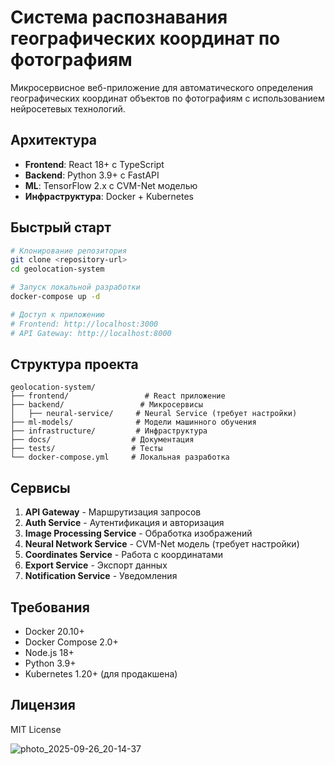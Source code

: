 # Система распознавания географических координат по фотографиям

Микросервисное веб-приложение для автоматического определения географических координат объектов по фотографиям с использованием нейросетевых технологий.

## Архитектура

- **Frontend**: React 18+ с TypeScript
- **Backend**: Python 3.9+ с FastAPI
- **ML**: TensorFlow 2.x с CVM-Net моделью
- **Инфраструктура**: Docker + Kubernetes

## Быстрый старт

```bash
# Клонирование репозитория
git clone <repository-url>
cd geolocation-system

# Запуск локальной разработки
docker-compose up -d

# Доступ к приложению
# Frontend: http://localhost:3000
# API Gateway: http://localhost:8000
```

## Структура проекта

```
geolocation-system/
├── frontend/                 # React приложение
├── backend/                 # Микросервисы
│   ├── neural-service/     # Neural Service (требует настройки)
├── ml-models/              # Модели машинного обучения
├── infrastructure/         # Инфраструктура
├── docs/                  # Документация
├── tests/                 # Тесты
└── docker-compose.yml     # Локальная разработка
```

## Сервисы

1. **API Gateway** - Маршрутизация запросов
2. **Auth Service** - Аутентификация и авторизация
3. **Image Processing Service** - Обработка изображений
4. **Neural Network Service** - CVM-Net модель (требует настройки)
5. **Coordinates Service** - Работа с координатами
6. **Export Service** - Экспорт данных
7. **Notification Service** - Уведомления

## Требования

- Docker 20.10+
- Docker Compose 2.0+
- Node.js 18+
- Python 3.9+
- Kubernetes 1.20+ (для продакшена)

## Лицензия

MIT License


![photo_2025-09-26_20-14-37](https://github.com/user-attachments/assets/cd0b034e-aded-47b4-aa6a-9aea68a6ec48)
